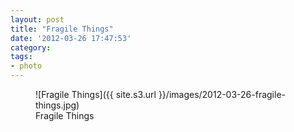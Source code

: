 ```yaml
---
layout: post
title: "Fragile Things"
date: '2012-03-26 17:47:53'
category: 
tags:
- photo
---
```


<figure>
  ![Fragile Things]({{ site.s3.url }}/images/2012-03-26-fragile-things.jpg)
  <figcaption>Fragile Things</figcaption>
</figure>
